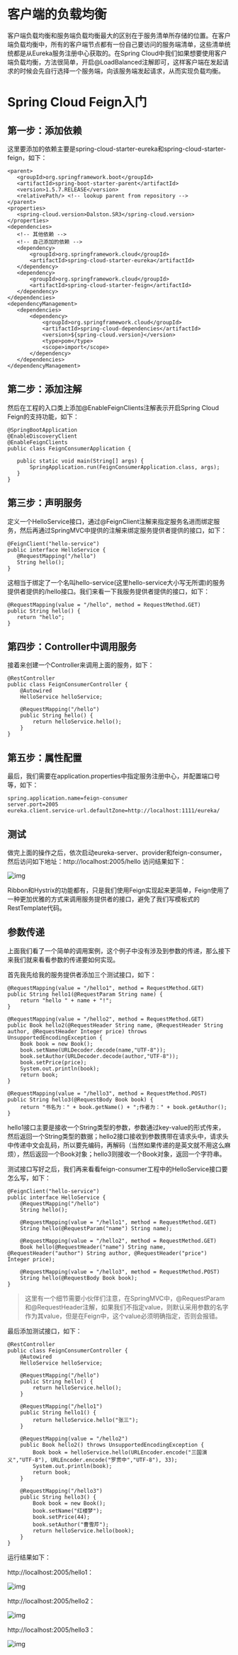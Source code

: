 # 客户端的负载均衡

客户端负载均衡和服务端负载均衡最大的区别在于服务清单所存储的位置。在客户端负载均衡中，所有的客户端节点都有一份自己要访问的服务端清单，这些清单统统都是从Eureka服务注册中心获取的。在Spring Cloud中我们如果想要使用客户端负载均衡，方法很简单，开启@LoadBalanced注解即可，这样客户端在发起请求的时候会先自行选择一个服务端，向该服务端发起请求，从而实现负载均衡。
 
 # Spring Cloud Feign入门
 
 ## 第一步：添加依赖
 
 这里要添加的依赖主要是spring-cloud-starter-eureka和spring-cloud-starter-feign，如下：
 ```
 <parent>
    <groupId>org.springframework.boot</groupId>
    <artifactId>spring-boot-starter-parent</artifactId>
    <version>1.5.7.RELEASE</version>
    <relativePath/> <!-- lookup parent from repository -->
</parent>
<properties>
    <spring-cloud.version>Dalston.SR3</spring-cloud.version>
</properties>
<dependencies>
    <!-- 其他依赖 -->
    <!-- 自己添加的依赖 -->
    <dependency>
        <groupId>org.springframework.cloud</groupId>
        <artifactId>spring-cloud-starter-eureka</artifactId>
    </dependency>
    <dependency>
        <groupId>org.springframework.cloud</groupId>
        <artifactId>spring-cloud-starter-feign</artifactId>
    </dependency>
</dependencies>
<dependencyManagement>
    <dependencies>
        <dependency>
            <groupId>org.springframework.cloud</groupId>
            <artifactId>spring-cloud-dependencies</artifactId>
            <version>${spring-cloud.version}</version>
            <type>pom</type>
            <scope>import</scope>
        </dependency>
    </dependencies>
</dependencyManagement>
 ```
 ## 第二步：添加注解
 然后在工程的入口类上添加@EnableFeignClients注解表示开启Spring Cloud Feign的支持功能，如下：
 ```
 @SpringBootApplication
@EnableDiscoveryClient
@EnableFeignClients
public class FeignConsumerApplication {

    public static void main(String[] args) {
        SpringApplication.run(FeignConsumerApplication.class, args);
    }
}
 ```
 ## 第三步：声明服务
 定义一个HelloService接口，通过@FeignClient注解来指定服务名进而绑定服务，然后再通过SpringMVC中提供的注解来绑定服务提供者提供的接口，如下：
 ```
 @FeignClient("hello-service")
public interface HelloService {
    @RequestMapping("/hello")
    String hello();
}
 ```
 这相当于绑定了一个名叫hello-service(这里hello-service大小写无所谓)的服务提供者提供的/hello接口。我们来看一下我服务提供者提供的接口，如下：
 ```
 @RequestMapping(value = "/hello", method = RequestMethod.GET)
public String hello() {
    return "hello";
}
 ```
 
## 第四步：Controller中调用服务
接着来创建一个Controller来调用上面的服务，如下：
```
@RestController
public class FeignConsumerController {
    @Autowired
    HelloService helloService;

    @RequestMapping("/hello")
    public String hello() {
        return helloService.hello();
    }
}
```
## 第五步：属性配置
最后，我们需要在application.properties中指定服务注册中心，并配置端口号等，如下：
```
spring.application.name=feign-consumer
server.port=2005
eureka.client.service-url.defaultZone=http://localhost:1111/eureka/
```

## 测试

做完上面的操作之后，依次启动eureka-server、provider和feign-consumer，然后访问如下地址：http://localhost:2005/hello 访问结果如下：

![img](https://mmbiz.qpic.cn/mmbiz_png/GvtDGKK4uYnG6clUSNI5WQNpdKcMPcic28XZK491hXDMbeMXssgVg3jT95VDnsHWnrgXfXIFx2mMVS5qxESamBA/640?wx_fmt=png&tp=webp&wxfrom=5&wx_lazy=1)

Ribbon和Hystrix的功能都有，只是我们使用Feign实现起来更简单，Feign使用了一种更加优雅的方式来调用服务提供者的接口，避免了我们写模板式的RestTemplate代码。

## 参数传递
上面我们看了一个简单的调用案例，这个例子中没有涉及到参数的传递，那么接下来我们就来看看参数的传递要如何实现。

首先我先给我的服务提供者添加三个测试接口，如下：

```
@RequestMapping(value = "/hello1", method = RequestMethod.GET)
public String hello1(@RequestParam String name) {
    return "hello " + name + "!";
}

@RequestMapping(value = "/hello2", method = RequestMethod.GET)
public Book hello2(@RequestHeader String name, @RequestHeader String author, @RequestHeader Integer price) throws UnsupportedEncodingException {
    Book book = new Book();
    book.setName(URLDecoder.decode(name,"UTF-8"));
    book.setAuthor(URLDecoder.decode(author,"UTF-8"));
    book.setPrice(price);
    System.out.println(book);
    return book;
}

@RequestMapping(value = "/hello3", method = RequestMethod.POST)
public String hello3(@RequestBody Book book) {
    return "书名为：" + book.getName() + ";作者为：" + book.getAuthor();
}
```

hello1接口主要是接收一个String类型的参数，参数通过key-value的形式传来，然后返回一个String类型的数据；hello2接口接收到参数携带在请求头中，请求头中传递中文会乱码，所以要先编码，再解码（当然如果传递的是英文就不用这么麻烦），然后返回一个Book对象；hello3则接收一个Book对象，返回一个字符串。

测试接口写好之后，我们再来看看feign-consumer工程中的HelloService接口要怎么写，如下：

```
@FeignClient("hello-service")
public interface HelloService {
    @RequestMapping("/hello")
    String hello();

    @RequestMapping(value = "/hello1", method = RequestMethod.GET)
    String hello(@RequestParam("name") String name);

    @RequestMapping(value = "/hello2", method = RequestMethod.GET)
    Book hello(@RequestHeader("name") String name, @RequestHeader("author") String author, @RequestHeader("price") Integer price);

    @RequestMapping(value = "/hello3", method = RequestMethod.POST)
    String hello(@RequestBody Book book);
}
```

> 这里有一个细节需要小伙伴们注意，在SpringMVC中，@RequestParam和@RequestHeader注解，如果我们不指定value，则默认采用参数的名字作为其value，但是在Feign中，这个value必须明确指定，否则会报错。  

最后添加测试接口，如下：
```
@RestController
public class FeignConsumerController {
    @Autowired
    HelloService helloService;

    @RequestMapping("/hello")
    public String hello() {
        return helloService.hello();
    }

    @RequestMapping("/hello1")
    public String hello1() {
        return helloService.hello("张三");
    }

    @RequestMapping(value = "/hello2")
    public Book hello2() throws UnsupportedEncodingException {
        Book book = helloService.hello(URLEncoder.encode("三国演义","UTF-8"), URLEncoder.encode("罗贯中","UTF-8"), 33);
        System.out.println(book);
        return book;
    }

    @RequestMapping("/hello3")
    public String hello3() {
        Book book = new Book();
        book.setName("红楼梦");
        book.setPrice(44);
        book.setAuthor("曹雪芹");
        return helloService.hello(book);
    }
}
```
运行结果如下：

http://localhost:2005/hello1：

![img](https://mmbiz.qpic.cn/mmbiz_png/GvtDGKK4uYnG6clUSNI5WQNpdKcMPcic2EIibjNZl8p9Tf4aBOuxtescMoPiaJI9YdCHRoYC7AGhMJcDbo2mm7IyA/640?wx_fmt=png&tp=webp&wxfrom=5&wx_lazy=1)

http://localhost:2005/hello2：  

![img](https://mmbiz.qpic.cn/mmbiz_png/GvtDGKK4uYnG6clUSNI5WQNpdKcMPcic2icvD6r8mffha0jmibEiauPmdtibIcSRFLpb8MhS4jgAmF8EX3uVdJgxApg/640?wx_fmt=png&tp=webp&wxfrom=5&wx_lazy=1)

http://localhost:2005/hello3：  

![img](https://mmbiz.qpic.cn/mmbiz_png/GvtDGKK4uYnG6clUSNI5WQNpdKcMPcic2SGaNGgtbHMjOMcxCx6bKXsZibaJx4uDvocglicXJZ2yfoR4Q6noMxXkA/640?wx_fmt=png&tp=webp&wxfrom=5&wx_lazy=1)
